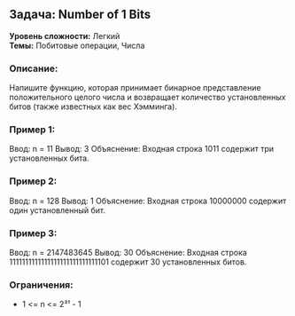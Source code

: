 ## Задача: Number of 1 Bits

**Уровень сложности:** Легкий  
**Темы:** Побитовые операции, Числа

### Описание:
Напишите функцию, которая принимает бинарное представление положительного целого числа и возвращает количество установленных битов (также известных как вес Хэмминга).

### Пример 1:
Ввод: n = 11
Вывод: 3
Объяснение: Входная строка 1011 содержит три установленных бита.

### Пример 2:
Ввод: n = 128
Вывод: 1
Объяснение: Входная строка 10000000 содержит один установленный бит.

### Пример 3:
Ввод: n = 2147483645
Вывод: 30
Объяснение: Входная строка 1111111111111111111111111111101 содержит 30 установленных битов.

### Ограничения:
- 1 <= n <= 2³¹ - 1